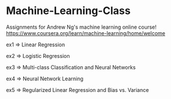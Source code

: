 # Machine-Learning-Class
Assignments for Andrew Ng's machine learning online course! https://www.coursera.org/learn/machine-learning/home/welcome

ex1 => Linear Regression

ex2 => Logistic Regression

ex3 => Multi-class Classification and Neural Networks

ex4 => Neural Network Learning

ex5 => Regularized Linear Regression and Bias vs. Variance

